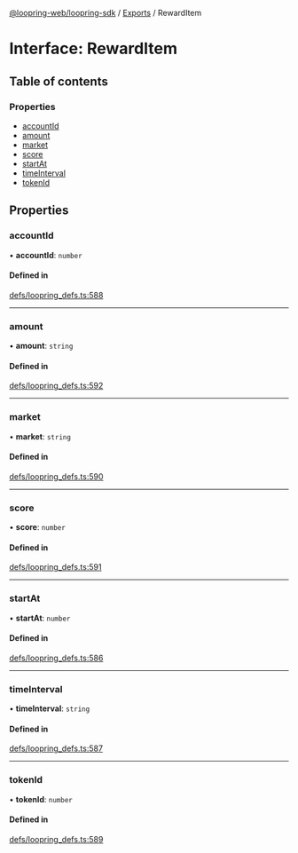 [@loopring-web/loopring-sdk](../README.md) / [Exports](../modules.md) / RewardItem

# Interface: RewardItem

## Table of contents

### Properties

- [accountId](RewardItem.md#accountid)
- [amount](RewardItem.md#amount)
- [market](RewardItem.md#market)
- [score](RewardItem.md#score)
- [startAt](RewardItem.md#startat)
- [timeInterval](RewardItem.md#timeinterval)
- [tokenId](RewardItem.md#tokenid)

## Properties

### accountId

• **accountId**: `number`

#### Defined in

[defs/loopring_defs.ts:588](https://github.com/Loopring/loopring_sdk/blob/a4b843d/src/defs/loopring_defs.ts#L588)

___

### amount

• **amount**: `string`

#### Defined in

[defs/loopring_defs.ts:592](https://github.com/Loopring/loopring_sdk/blob/a4b843d/src/defs/loopring_defs.ts#L592)

___

### market

• **market**: `string`

#### Defined in

[defs/loopring_defs.ts:590](https://github.com/Loopring/loopring_sdk/blob/a4b843d/src/defs/loopring_defs.ts#L590)

___

### score

• **score**: `number`

#### Defined in

[defs/loopring_defs.ts:591](https://github.com/Loopring/loopring_sdk/blob/a4b843d/src/defs/loopring_defs.ts#L591)

___

### startAt

• **startAt**: `number`

#### Defined in

[defs/loopring_defs.ts:586](https://github.com/Loopring/loopring_sdk/blob/a4b843d/src/defs/loopring_defs.ts#L586)

___

### timeInterval

• **timeInterval**: `string`

#### Defined in

[defs/loopring_defs.ts:587](https://github.com/Loopring/loopring_sdk/blob/a4b843d/src/defs/loopring_defs.ts#L587)

___

### tokenId

• **tokenId**: `number`

#### Defined in

[defs/loopring_defs.ts:589](https://github.com/Loopring/loopring_sdk/blob/a4b843d/src/defs/loopring_defs.ts#L589)
